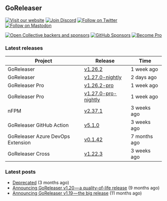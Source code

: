 ## GoReleaser

[![Visit our website](https://img.shields.io/badge/website-4285F4?style=for-the-badge&logo=googlechrome&logoColor=white)](https://goreleaser.com)
[![Join Discord](https://img.shields.io/badge/Discord-5865F2?style=for-the-badge&logo=discord&logoColor=white)](https://discord.gg/RGEBtg8vQ6)
[![Follow on Twitter](https://img.shields.io/badge/twitter-1DA1F2?style=for-the-badge&logo=twitter&logoColor=white)](https://twitter.com/goreleaser)
[![Follow on Mastodon](https://img.shields.io/badge/mastodon-6364FF?style=for-the-badge&logo=mastodon&logoColor=white)](https://fosstodon.org/@goreleaser)

[![Open Collective backers and sponsors](https://img.shields.io/opencollective/all/goreleaser?logo=opencollective&style=for-the-badge)](https://opencollective.com/goreleaser)
[![GitHub Sponsors](https://img.shields.io/github/sponsors/caarlos0?logo=github&style=for-the-badge)](https://github.com/sponsors/caarlos0)
[![Become Pro](https://img.shields.io/badge/pro_license-36A9AE?style=for-the-badge&logo=gumroad&logoColor=white)](https://goreleaser.com/pro)

### Latest releases


| Project                           | Release                                                                                         | Time        |
| --------------------------------- | ----------------------------------------------------------------------------------------------- | ----------- |
| GoReleaser | [v1.26.2](https://github.com/goreleaser/goreleaser/releases/tag/v1.26.2) | 1 week ago |
| GoReleaser | [v1.27.0-nightly](https://github.com/goreleaser/goreleaser/releases/tag/nightly) | 2 days ago |
| GoReleaser Pro | [v1.26.2-pro](https://github.com/goreleaser/goreleaser-pro/releases/tag/v1.26.2-pro) | 1 week ago |
| GoReleaser Pro | [v1.27.0-pro-nightly](https://github.com/goreleaser/goreleaser-pro/releases/tag/nightly) | 1 week ago |
| nFPM | [v2.37.1](https://github.com/goreleaser/nfpm/releases/tag/v2.37.1) | 3 weeks ago |
| GoReleaser GitHub Action | [v5.1.0](https://github.com/goreleaser/goreleaser-action/releases/tag/v5.1.0) | 3 weeks ago |
| GoReleaser Azure DevOps Extension | [v0.1.42](https://github.com/goreleaser/goreleaser-azure-devops-extension/releases/tag/v0.1.42) | 7 months ago |
| GoReleaser Cross | [v1.22.3](https://github.com/goreleaser/goreleaser-cross/releases/tag/v1.22.3) | 3 weeks ago |


### Latest posts
- [Deprecated](https://blog.goreleaser.com/deprecated-2c73be35b208?source=rss----17aa0cbd263f---4) (3 months ago)
- [Announcing GoReleaser v1.20 — a quality-of-life release](https://blog.goreleaser.com/announcing-goreleaser-v1-20-a-quality-of-life-release-1d5f847e87ed?source=rss----17aa0cbd263f---4) (9 months ago)
- [Announcing GoReleaser v1.19 — the big release](https://blog.goreleaser.com/announcing-goreleaser-v1-19-the-big-release-b01565c72658?source=rss----17aa0cbd263f---4) (11 months ago)
